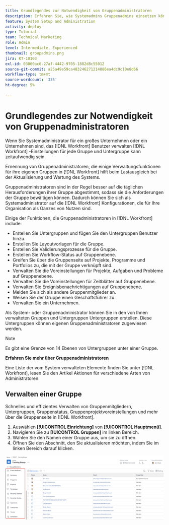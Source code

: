 ```yaml
---
title: Grundlegendes zur Notwendigkeit von Gruppenadministratoren
description: Erfahren Sie, wie Systemadmins Gruppenadmins einsetzen können, um die Einstellungen von  [!DNL Workfront]  beizubehalten und gleichzeitig Gruppen mehr Kontrolle über ihre Arbeit zu geben.
feature: System Setup and Administration
activity: deploy
type: Tutorial
team: Technical Marketing
role: Admin
level: Intermediate, Experienced
thumbnail: groupadmins.png
jira: KT-10103
exl-id: 03060ac6-27af-4442-9705-1882d8c55012
source-git-commit: a25a49e59ca483246271214886ea4dc9c10e8d66
workflow-type: tm+mt
source-wordcount: '335'
ht-degree: 5%

---
```


# Grundlegendes zur Notwendigkeit von Gruppenadministratoren

<!---
21.4 updates have been made
--->

Wenn Sie Systemadministrator für ein großes Unternehmen oder ein Unternehmen sind, das [!DNL Workfront] Benutzer verwalten [!DNL Workfront] -Einstellungen für jede Gruppe und Untergruppe kann zeitaufwendig sein.

Ernennung von Gruppenadministratoren, die einige Verwaltungsfunktionen für ihre eigenen Gruppen in [!DNL Workfront] hilft beim Lastausgleich bei der Aktualisierung und Wartung des Systems.

Gruppenadministratoren sind in der Regel besser auf die täglichen Herausforderungen ihrer Gruppe abgestimmt, sodass sie die Anforderungen der Gruppe bewältigen können. Dadurch können Sie sich als Systemadministrator auf die [!DNL Workfront] Konfigurationen, die für Ihre Organisation als Ganzes von Nutzen sind.

Einige der Funktionen, die Gruppenadministratoren in [!DNL Workfront] include:

* Erstellen Sie Untergruppen und fügen Sie den Untergruppen Benutzer hinzu.
* Erstellen Sie Layoutvorlagen für die Gruppe.
* Erstellen Sie Validierungsprozesse für die Gruppe.
* Erstellen Sie Workflow-Status auf Gruppenebene.
* Greifen Sie über die Gruppenseite auf Projekte, Programme und Portfolios zu, die mit der Gruppe verknüpft sind.
* Verwalten Sie die Voreinstellungen für Projekte, Aufgaben und Probleme auf Gruppenebene.
* Verwalten Sie die Voreinstellungen für Zeitblätter auf Gruppenebene.
* Verwalten Sie Ereignisbenachrichtigungen auf Gruppenebene.
* Melden Sie sich als andere Gruppenmitglieder an.
* Weisen Sie der Gruppe einen Geschäftsführer zu.
* Verwalten Sie ein Unternehmen.

Als System- oder Gruppenadministrator können Sie in den von Ihnen verwalteten Gruppen und Untergruppen Untergruppen erstellen. Diese Untergruppen können eigenen Gruppenadministratoren zugewiesen werden.

>[!NOTE]
>
>Es gibt eine Grenze von 14 Ebenen von Untergruppen unter einer Gruppe.

**Erfahren Sie mehr über Gruppenadministratoren**

<!---
bullet points below need hyperlinks
--->

Eine Liste der vom System verwalteten Elemente finden Sie unter [!DNL Workfront], lesen Sie den Artikel Aktionen für verschiedene Arten von Administratoren.

## Verwalten einer Gruppe

Schnelles und effizientes Verwalten von Gruppenmitgliedern, Untergruppen, Gruppenstatus, Gruppenprojektvoreinstellungen und mehr über die Gruppenseite in [!DNL Workfront].

1. Auswählen **[!UICONTROL Einrichtung]** von **[!UICONTROL Hauptmenü]**.
1. Navigieren Sie zu **[!UICONTROL Gruppen]** im linken Bereich.
1. Wählen Sie den Namen einer Gruppe aus, um sie zu öffnen.
1. Öffnen Sie den Abschnitt, den Sie aktualisieren möchten, indem Sie im linken Bereich darauf klicken.

![Gruppenseite](assets/admin-fund-manage-a-group.png)

<!---
learn more URLs
Create and manage groups 
Create and manage subgroups 
Business leader overview 
--->
